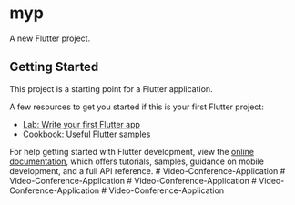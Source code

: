 # myp

A new Flutter project.

## Getting Started

This project is a starting point for a Flutter application.

A few resources to get you started if this is your first Flutter project:

- [Lab: Write your first Flutter app](https://docs.flutter.dev/get-started/codelab)
- [Cookbook: Useful Flutter samples](https://docs.flutter.dev/cookbook)

For help getting started with Flutter development, view the
[online documentation](https://docs.flutter.dev/), which offers tutorials,
samples, guidance on mobile development, and a full API reference.
#   V i d e o - C o n f e r e n c e - A p p l i c a t i o n  
 #   V i d e o - C o n f e r e n c e - A p p l i c a t i o n  
 #   V i d e o - C o n f e r e n c e - A p p l i c a t i o n  
 #   V i d e o - C o n f e r e n c e - A p p l i c a t i o n  
 #   V i d e o - C o n f e r e n c e - A p p l i c a t i o n  
 